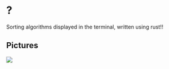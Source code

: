 # ?
Sorting algorithms displayed in the terminal, written using rust!!

## Pictures

![](https://media.discordapp.net/attachments/947092663914623016/984379575180095528/unknown.png)
